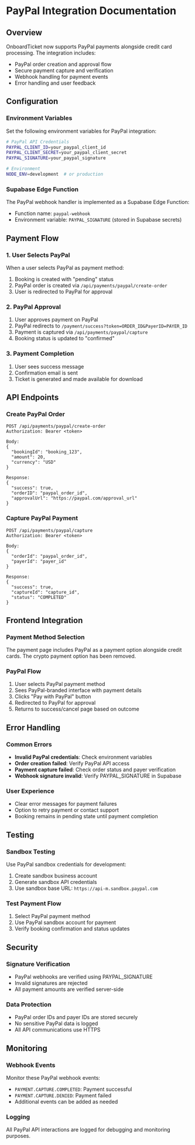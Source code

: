 # PayPal Integration Documentation

## Overview
OnboardTicket now supports PayPal payments alongside credit card processing. The integration includes:

- PayPal order creation and approval flow
- Secure payment capture and verification
- Webhook handling for payment events
- Error handling and user feedback

## Configuration

### Environment Variables
Set the following environment variables for PayPal integration:

```bash
# PayPal API Credentials
PAYPAL_CLIENT_ID=your_paypal_client_id
PAYPAL_CLIENT_SECRET=your_paypal_client_secret
PAYPAL_SIGNATURE=your_paypal_signature

# Environment
NODE_ENV=development  # or production
```

### Supabase Edge Function
The PayPal webhook handler is implemented as a Supabase Edge Function:
- Function name: `paypal-webhook`
- Environment variable: `PAYPAL_SIGNATURE` (stored in Supabase secrets)

## Payment Flow

### 1. User Selects PayPal
When a user selects PayPal as payment method:
1. Booking is created with "pending" status
2. PayPal order is created via `/api/payments/paypal/create-order`
3. User is redirected to PayPal for approval

### 2. PayPal Approval
1. User approves payment on PayPal
2. PayPal redirects to `/payment/success?token=ORDER_ID&PayerID=PAYER_ID`
3. Payment is captured via `/api/payments/paypal/capture`
4. Booking status is updated to "confirmed"

### 3. Payment Completion
1. User sees success message
2. Confirmation email is sent
3. Ticket is generated and made available for download

## API Endpoints

### Create PayPal Order
```
POST /api/payments/paypal/create-order
Authorization: Bearer <token>

Body:
{
  "bookingId": "booking_123",
  "amount": 20,
  "currency": "USD"
}

Response:
{
  "success": true,
  "orderID": "paypal_order_id",
  "approvalUrl": "https://paypal.com/approval_url"
}
```

### Capture PayPal Payment
```
POST /api/payments/paypal/capture
Authorization: Bearer <token>

Body:
{
  "orderId": "paypal_order_id",
  "payerId": "payer_id"
}

Response:
{
  "success": true,
  "captureId": "capture_id",
  "status": "COMPLETED"
}
```

## Frontend Integration

### Payment Method Selection
The payment page includes PayPal as a payment option alongside credit cards. The crypto payment option has been removed.

### PayPal Flow
1. User selects PayPal payment method
2. Sees PayPal-branded interface with payment details
3. Clicks "Pay with PayPal" button
4. Redirected to PayPal for approval
5. Returns to success/cancel page based on outcome

## Error Handling

### Common Errors
- **Invalid PayPal credentials**: Check environment variables
- **Order creation failed**: Verify PayPal API access
- **Payment capture failed**: Check order status and payer verification
- **Webhook signature invalid**: Verify PAYPAL_SIGNATURE in Supabase

### User Experience
- Clear error messages for payment failures
- Option to retry payment or contact support
- Booking remains in pending state until payment completion

## Testing

### Sandbox Testing
Use PayPal sandbox credentials for development:
1. Create sandbox business account
2. Generate sandbox API credentials
3. Use sandbox base URL: `https://api-m.sandbox.paypal.com`

### Test Payment Flow
1. Select PayPal payment method
2. Use PayPal sandbox account for payment
3. Verify booking confirmation and status updates

## Security

### Signature Verification
- PayPal webhooks are verified using PAYPAL_SIGNATURE
- Invalid signatures are rejected
- All payment amounts are verified server-side

### Data Protection
- PayPal order IDs and payer IDs are stored securely
- No sensitive PayPal data is logged
- All API communications use HTTPS

## Monitoring

### Webhook Events
Monitor these PayPal webhook events:
- `PAYMENT.CAPTURE.COMPLETED`: Payment successful
- `PAYMENT.CAPTURE.DENIED`: Payment failed
- Additional events can be added as needed

### Logging
All PayPal API interactions are logged for debugging and monitoring purposes.
